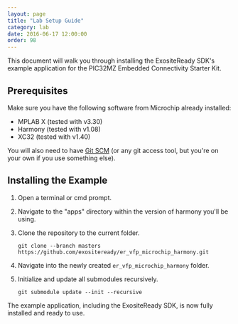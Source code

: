 ```yaml
---
layout: page
title: "Lab Setup Guide"
category: lab
date: 2016-06-17 12:00:00
order: 98
---
```


This document will walk you through installing the ExositeReady SDK's example application for the PIC32MZ Embedded Connectivity Starter Kit.

## Prerequisites

Make sure you have the following software from Microchip already installed:

* MPLAB X (tested with v3.30)
* Harmony (tested with v1.08)
* XC32 (tested with v1.40)

You will also need to have [Git SCM](https://git-scm.com/) (or any git access tool, but you're on your own if you use something else).

## Installing the Example

1. Open a terminal or cmd prompt.
2. Navigate to the "apps" directory within the version of harmony you'll be using.
3. Clone the repository to the current folder.

   ```
   git clone --branch masters https://github.com/exositeready/er_vfp_microchip_harmony.git
   ```

4. Navigate into the newly created `er_vfp_microchip_harmony` folder.
5. Initialize and update all submodules recursively.

   ```
   git submodule update --init --recursive
   ```

The example application, including the ExositeReady SDK, is now fully installed and ready to use.